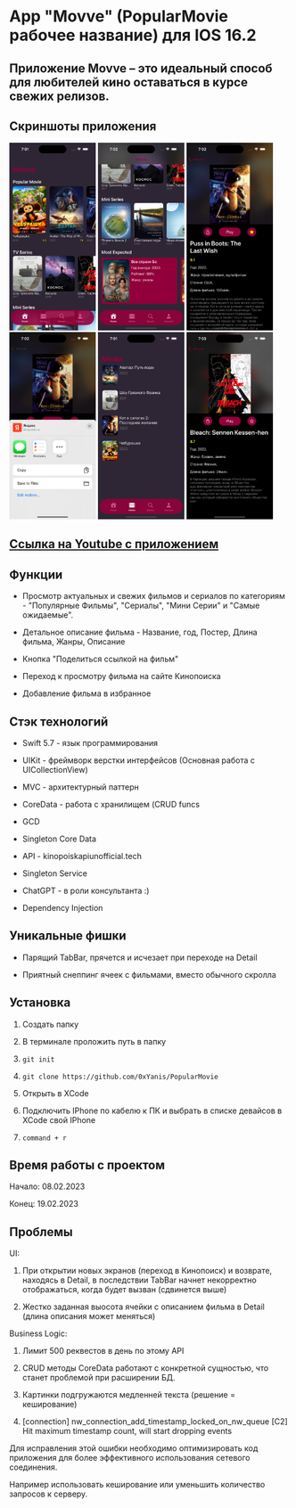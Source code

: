 # App "Movve" (PopularMovie рабочее название) для IOS 16.2

## Приложение Movve – это идеальный способ для любителей кино оставаться в курсе свежих релизов.

## Скриншоты приложения

<html>
 <body>
  <p>
    <img src="Screenshots/1.png" width="155">
    <img src="Screenshots/2.png" width="155">
    <img src="Screenshots/3.png" width="155">
    <img src="Screenshots/4.png" width="155">
    <img src="Screenshots/5.png" width="155">
    <img src="Screenshots/6.png" width="155">
  </p>
 </body>
</html>

## [Ссылка на Youtube с приложением](https://youtu.be/bx0jbFgX5MQ)

## Функции

- Просмотр актуальных и свежих фильмов и сериалов по категориям - "Популярные Фильмы", "Сериалы", "Мини Серии" и "Самые ожидаемые".

- Детальное описание фильма - Название, год, Постер, Длина фильма, Жанры, Описание

- Кнопка "Поделиться ссылкой на фильм"

- Переход к просмотру фильма на сайте Кинопоиска

- Добавление фильма в избранное

## Стэк технологий

- Swift 5.7 - язык программирования 

- UIKit - фреймворк верстки интерфейсов (Основная работа с UICollectionView)

- MVC - архитектурный паттерн

- CoreData - работа с хранилищем (CRUD funcs

- GCD 

- Singleton Core Data

- API - kinopoiskapiunofficial.tech

- Singleton Service

- ChatGPT - в роли консультанта :)

- Dependency Injection

## Уникальные фишки

- Парящий TabBar, прячется и исчезает при переходе на Detail

- Приятный снеппинг ячеек с фильмами, вместо обычного скролла

## Установка

1. Создать папку

2. В терминале проложить путь в папку

3. ``` git init ```

4. ``` git clone https://github.com/0xYanis/PopularMovie ```

5. Открыть в XCode

6. Подключить IPhone по кабелю к ПК и выбрать в списке девайсов в XCode свой IPhone

7. ``` command + r ```

## Время работы с проектом

Начало: 08.02.2023

Конец: 19.02.2023

## Проблемы

UI:

1. При открытии новых экранов (переход в Кинопоиск) и возврате, находясь в Detail, в последствии TabBar начнет некорректно отображаться, когда будет вызван (сдвинется выше)

2. Жестко заданная выосота ячейки с описанием фильма в Detail (длина описания может меняться)

Business Logic:

1. Лимит 500 реквестов в день по этому API

2. CRUD методы CoreData работают с конкретной сущностью, что станет проблемой при расширении БД.

3. Картинки подгружаются медленней текста (решение = кеширование)

4. [connection] nw_connection_add_timestamp_locked_on_nw_queue [C2] Hit maximum timestamp count, will start dropping events

Для исправления этой ошибки необходимо оптимизировать код приложения для более эффективного использования сетевого соединения.

Например использовать кеширование или уменьшить количество запросов к серверу.

